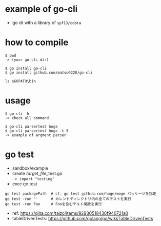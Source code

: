 # example of go-cli

- go cli with a library of `spf13/cobra`

# how to compile

```
$ pwd
-> (your go-cli dir)

$ go install go-cli
$ go install github.com/matsu0228/go-cli

ls $GOPATH\bin
```

# usage

```
$ go-cli -h
-> check all command

$ go-cli parsertest hoge
$ go-cli parsertest hoge -t 5
-> example of argment parser
```


# go test

- sandbox/example
- create *target_file*_test.go
    - `import "testing"`
- exec go test
```
go test packagePath  # cf. go test github.com/hoge/moge パッケージを指定
go test -run ''      # カレントディレクトリ内の全てのテストを実行
go test -run Foo     # Fooを含むテスト関数を実行
```
- ref: https://qiita.com/taizo/items/82930518430f940721a0
- tableDrivenTests: https://github.com/golang/go/wiki/TableDrivenTests
